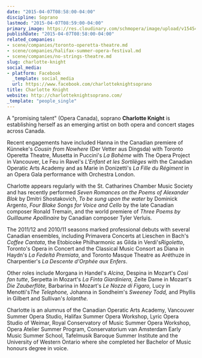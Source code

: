 ```yaml
---
date: "2015-04-07T08:58:00-04:00"
discipline: Soprano
lastmod: "2015-04-07T08:59:00-04:00"
primary_image: https://res.cloudinary.com/schmopera/image/upload/v1545409169/media/webhook-uploads/1428411552037/CharlotteKnight.jpg.jpg
publishDate: "2015-04-07T08:58:00-04:00"
related_companies:
- scene/companies/toronto-operetta-theatre.md
- scene/companies/halifax-summer-opera-festival.md
- scene/companies/no-strings-theatre.md
slug: charlotte-knight
social_media:
- platform: Facebook
  _template: social_media
  url: https://www.facebook.com/charlotteknightsoprano
title: Charlotte Knight
website: http://charlotteknightsoprano.com/
_template: "people_single"
---
```


<p>
	A "promising talent" (Opera Canada), soprano <strong>Charlotte Knight</strong> is establishing herself as an emerging artist on both opera and concert stages across Canada.
</p>
<p>
	Recent engagements have included Hanna in the Canadian premiere of Künneke's <em>Cousin from Nowhere </em>(Der Vetter aus Dingsda) with Toronto Operetta Theatre, Musetta in Puccini's <em>La Bohème </em>with The Opera Project in Vancouver, Le Feu in Ravel's <i>L'Enfant et les </i><i>Sortilèges </i>with the Canadian Operatic Arts Academy and as Marie in Donizetti's <i>La Fille du R</i><i>é</i><i>giment</i> in an Opera Gala performance with Orchestra London.
</p>
<p>
	Charlotte appears regularly with the St. Catharines Chamber Music Society and has recently performed <em>Seven Romances on the Poems of Alexander Blok </em>by Dmitri Shostakovich, <i>To be sung upon the water </i>by Dominick Argento, <i>Four Blake Songs for Voice and Cello </i>by the late Canadian composer Ronald Tremain, and the world premiere of <i>Three Poems by Guillaume Apollinaire </i>by Canadian composer Tyler Verluis.
</p>
<p>
	The 2011/12 and 2010/11 seasons marked professional debuts with several Canadian ensembles, including Primavera Concerts at Lieschen in Bach's<em> Coffee Cantata</em>, the Etobicoke Philharmonic as Gilda in Verdi's<em>Rigoletto</em>, Toronto's Opera in Concert and the Classical Music Consort as Diana in Haydn's <em>La Fedeltá Premiata</em>, and Toronto Masque Theatre as Aréthuze in Charpentier's <em>La Descente d'Orphée aux Enfers</em>.
</p>
<p>
	Other roles include Morgana<em> </em>in Handel's <em>Alcina</em>, Despina in Mozart's <em>Così fan tutte</em>, Serpetta in Mozart's <em>La Finta Giardiniera, </em>Zeite Dame in Mozart's <em>Die Zauberflöte, </em>Barbarina in Mozart's <em>Le Nozze di Figaro</em><em>, </em>Lucy in Menotti's<em>The Telephone, </em>Johanna in Sondheim's <em>Sweeney Todd</em><em>, </em>and Phyllis in Gilbert and Sullivan's <em>Iolanthe</em><em>.</em>
</p>
<p>
	Charlotte is an alumnus of the Canadian Operatic Arts Academy, Vancouver Summer Opera Studio, Halifax Summer Opera Workshop, Lyric Opera Studio of Weimar, Royal Conservatory of Music Summer Opera Workshop, Opera Atelier Summer Program, Conservatorium van Amsterdam Early Music Summer School, Tafelmusik Baroque Summer Institute and the University of Western Ontario where she completed her Bachelor of Music honours degree in voice.
</p>
